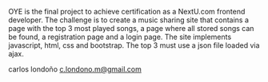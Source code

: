OYE is the final project to achieve certification as a NextU.com frontend developer.
The challenge is to create a music sharing site that contains a page with the top 3 most played songs, a page where all stored songs can be found, a registration page and a login page.
The site implements javascript, html, css and bootstrap.
The top 3 must use a json file loaded via ajax.

carlos londoño
c.londono.m@gmail.com
